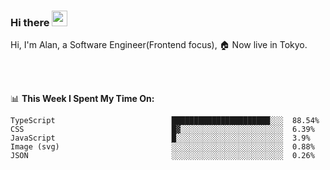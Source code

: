 ### Hi there <img src="https://media.giphy.com/media/hvRJCLFzcasrR4ia7z/giphy.gif" width="25px">

<!-- ![visitors](https://visitor-badge.glitch.me/badge?page_id=dislfyer.dislfyer) -->

Hi, I'm Alan, a Software Engineer(Frontend focus), 🏠 Now live in Tokyo.

<br/>
<br/>

📊 **This Week I Spent My Time On:**


<!--START_SECTION:waka-->

```text
TypeScript                          ██████████████████████░░░  88.54%
CSS                                 █▓░░░░░░░░░░░░░░░░░░░░░░░  6.39%
JavaScript                          █░░░░░░░░░░░░░░░░░░░░░░░░  3.9%
Image (svg)                         ░░░░░░░░░░░░░░░░░░░░░░░░░  0.88%
JSON                                ░░░░░░░░░░░░░░░░░░░░░░░░░  0.26%
```

<!--END_SECTION:waka-->

<!--
**About Me:**
 -->

